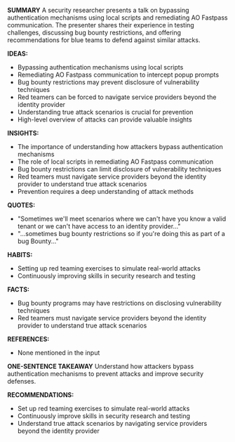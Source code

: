 **SUMMARY**
A security researcher presents a talk on bypassing authentication mechanisms using local scripts and remediating AO Fastpass communication. The presenter shares their experience in testing challenges, discussing bug bounty restrictions, and offering recommendations for blue teams to defend against similar attacks.

**IDEAS:**
* Bypassing authentication mechanisms using local scripts
* Remediating AO Fastpass communication to intercept popup prompts
* Bug bounty restrictions may prevent disclosure of vulnerability techniques
* Red teamers can be forced to navigate service providers beyond the identity provider
* Understanding true attack scenarios is crucial for prevention
* High-level overview of attacks can provide valuable insights

**INSIGHTS:**
* The importance of understanding how attackers bypass authentication mechanisms
* The role of local scripts in remediating AO Fastpass communication
* Bug bounty restrictions can limit disclosure of vulnerability techniques
* Red teamers must navigate service providers beyond the identity provider to understand true attack scenarios
* Prevention requires a deep understanding of attack methods

**QUOTES:**
* "Sometimes we'll meet scenarios where we can't have you know a valid tenant or we can't have access to an identity provider..."
* "...sometimes bug bounty restrictions so if you're doing this as part of a bug Bounty..."

**HABITS:**
* Setting up red teaming exercises to simulate real-world attacks
* Continuously improving skills in security research and testing

**FACTS:**
* Bug bounty programs may have restrictions on disclosing vulnerability techniques
* Red teamers must navigate service providers beyond the identity provider to understand true attack scenarios

**REFERENCES:**
* None mentioned in the input

**ONE-SENTENCE TAKEAWAY**
Understand how attackers bypass authentication mechanisms to prevent attacks and improve security defenses.

**RECOMMENDATIONS:**
* Set up red teaming exercises to simulate real-world attacks
* Continuously improve skills in security research and testing
* Understand true attack scenarios by navigating service providers beyond the identity provider

